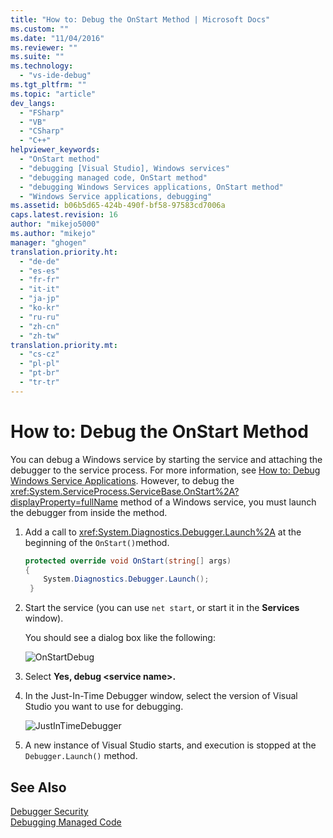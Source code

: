 ```yaml
---
title: "How to: Debug the OnStart Method | Microsoft Docs"
ms.custom: ""
ms.date: "11/04/2016"
ms.reviewer: ""
ms.suite: ""
ms.technology: 
  - "vs-ide-debug"
ms.tgt_pltfrm: ""
ms.topic: "article"
dev_langs: 
  - "FSharp"
  - "VB"
  - "CSharp"
  - "C++"
helpviewer_keywords: 
  - "OnStart method"
  - "debugging [Visual Studio], Windows services"
  - "debugging managed code, OnStart method"
  - "debugging Windows Services applications, OnStart method"
  - "Windows Service applications, debugging"
ms.assetid: b06b5d65-424b-490f-bf58-97583cd7006a
caps.latest.revision: 16
author: "mikejo5000"
ms.author: "mikejo"
manager: "ghogen"
translation.priority.ht: 
  - "de-de"
  - "es-es"
  - "fr-fr"
  - "it-it"
  - "ja-jp"
  - "ko-kr"
  - "ru-ru"
  - "zh-cn"
  - "zh-tw"
translation.priority.mt: 
  - "cs-cz"
  - "pl-pl"
  - "pt-br"
  - "tr-tr"
---
```

# How to: Debug the OnStart Method
You can debug a Windows service by starting the service and attaching the debugger to the service process. For more information, see [How to: Debug Windows Service Applications](../Topic/How%20to:%20Debug%20Windows%20Service%20Applications.md). However, to debug the <xref:System.ServiceProcess.ServiceBase.OnStart%2A?displayProperty=fullName> method of a Windows service, you must launch the debugger from inside the method.  
  
1.  Add a call to <xref:System.Diagnostics.Debugger.Launch%2A> at the beginning of the `OnStart()`method.  
  
    ```c#  
    protected override void OnStart(string[] args)  
    {  
        System.Diagnostics.Debugger.Launch();  
     }  
    ```  
  
2.  Start the service (you can use `net start`, or start it in the **Services** window).  
  
     You should see a dialog box like the following:  
  
     ![OnStartDebug](../debugger/media/onstartdebug.png "OnStartDebug")  
  
3.  Select **Yes, debug \<service name>.**  
  
4.  In the Just-In-Time Debugger window, select the version of Visual Studio you want to use for debugging.  
  
     ![JustInTimeDebugger](../debugger/media/justintimedebugger.png "JustInTimeDebugger")  
  
5.  A new instance of Visual Studio starts, and execution is stopped at the `Debugger.Launch()` method.  
  
## See Also  
 [Debugger Security](../debugger/debugger-security.md)   
 [Debugging Managed Code](../debugger/debugging-managed-code.md)